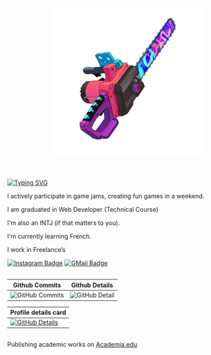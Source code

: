 <img align="right" src="./images/user.png" width="350" style="padding: 50px">

[![Typing SVG](https://readme-typing-svg.demolab.com?font=Fira+Code&pause=1000&color=F1F700&width=435&lines=Hello%2C+I'm+L.+Victor;A+fullstack+Developer)](https://git.io/typing-svg)

I actively participate in game jams, creating fun games in a weekend.

I am graduated in Web Developer (Technical Course)

I'm also an INTJ (if that matters to you).

I'm currently learning French.

I work in Freelance’s


[![Instagram Badge](https://img.shields.io/badge/-AeternusPoison-262671?style=flat-square&labelColor=262671&logo=instagram&logoColor=white)](https://www.instagram.com/aeternuspoison/)
[![GMail Badge](https://img.shields.io/badge/luanvitorlima2017@gmail.com-262671?style=flat-square&labelColor=262671&logo=gmail&logoColor=fff)](mailto:luanvitorlima2017@gmail.com)

##

| Github Commits | Github Details |
| ------------- | ------------- |
| ![GitHub Commits](http://github-profile-summary-cards.vercel.app/api/cards/productive-time?username=luanvictorsz&theme=2077&utcOffset=-3) | ![GitHub Detail](https://github-profile-summary-cards.vercel.app/api/cards/repos-per-language?username=luanvictorsz&theme=2077&utcOffset=-3) 

| Profile details card |
| ------------- |
| [![GitHub Details](http://github-profile-summary-cards.vercel.app/api/cards/profile-details?username=luanvictorsz&theme=2077&utcOffset=-3)](https://github.com/vn7n24fzkq/github-profile-summary-cards)  |

##

Publishing academic works on [Academia.edu](https://independent.academia.edu/luanvitordev)

